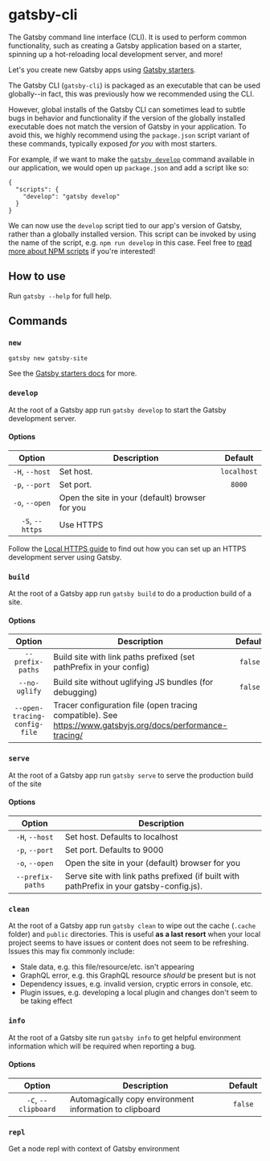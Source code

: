 # gatsby-cli

The Gatsby command line interface (CLI). It is used to perform common functionality, such as creating a Gatsby application based on a starter, spinning up a hot-reloading local development server, and more!

Let's you create new Gatsby apps using
[Gatsby starters](https://www.gatsbyjs.org/docs/gatsby-starters/).

The Gatsby CLI (`gatsby-cli`) is packaged as an executable that can be used globally--in fact, this was previously how we recommended using the CLI.

However, global installs of the Gatsby CLI can sometimes lead to subtle bugs in behavior and functionality if the version of the globally installed executable does not match the version of Gatsby in your application. To avoid this, we highly recommend using the `package.json` script variant of these commands, typically exposed _for you_ with most starters.

For example, if we want to make the [`gatsby develop`](#develop) command available in our application, we would open up `package.json` and add a script like so:

```json:title
{
  "scripts": {
    "develop": "gatsby develop"
  }
}
```

We can now use the `develop` script tied to our app's version of Gatsby, rather than a globally installed version. This script can be invoked by using the name of the script, e.g. `npm run develop` in this case. Feel free to [read more about NPM scripts](https://docs.npmjs.com/misc/scripts) if you're interested!

## How to use

Run `gatsby --help` for full help.

## Commands

### `new`

`gatsby new gatsby-site`

See the [Gatsby starters docs](https://www.gatsbyjs.org/docs/gatsby-starters/)
for more.

### `develop`

At the root of a Gatsby app run `gatsby develop` to start the Gatsby
development server.

#### Options

|     Option      | Description                                     |   Default   |
| :-------------: | ----------------------------------------------- | :---------: |
| `-H`, `--host`  | Set host.                                       | `localhost` |
| `-p`, `--port`  | Set port.                                       |   `8000`    |
| `-o`, `--open`  | Open the site in your (default) browser for you |             |
| `-S`, `--https` | Use HTTPS                                       |             |

Follow the [Local HTTPS guide](https://www.gatsbyjs.org/docs/local-https/)
to find out how you can set up an HTTPS development server using Gatsby.

### `build`

At the root of a Gatsby app run `gatsby build` to do a production build of a site.

#### Options

|            Option            | Description                                                                                                 | Default |
| :--------------------------: | ----------------------------------------------------------------------------------------------------------- | :-----: |
|       `--prefix-paths`       | Build site with link paths prefixed (set pathPrefix in your config)                                         | `false` |
|        `--no-uglify`         | Build site without uglifying JS bundles (for debugging)                                                     | `false` |
| `--open-tracing-config-file` | Tracer configuration file (open tracing compatible). See https://www.gatsbyjs.org/docs/performance-tracing/ |         |

### `serve`

At the root of a Gatsby app run `gatsby serve` to serve the production build of the site

#### Options

|      Option      | Description                                                                              |
| :--------------: | ---------------------------------------------------------------------------------------- |
|  `-H`, `--host`  | Set host. Defaults to localhost                                                          |
|  `-p`, `--port`  | Set port. Defaults to 9000                                                               |
|  `-o`, `--open`  | Open the site in your (default) browser for you                                          |
| `--prefix-paths` | Serve site with link paths prefixed (if built with pathPrefix in your gatsby-config.js). |

### `clean`

At the root of a Gatsby app run `gatsby clean` to wipe out the cache (`.cache` folder) and `public` directories. This is useful **as a last resort** when your local project seems to have issues or content does not seem to be refreshing. Issues this may fix commonly include:

- Stale data, e.g. this file/resource/etc. isn't appearing
- GraphQL error, e.g. this GraphQL resource _should_ be present but is not
- Dependency issues, e.g. invalid version, cryptic errors in console, etc.
- Plugin issues, e.g. developing a local plugin and changes don't seem to be taking effect

### `info`

At the root of a Gatsby site run `gatsby info` to get helpful environment information which will be required when reporting a bug.

#### Options

|       Option        | Description                                             | Default |
| :-----------------: | ------------------------------------------------------- | :-----: |
| `-C`, `--clipboard` | Automagically copy environment information to clipboard | `false` |

### `repl`

Get a node repl with context of Gatsby environment

<!-- TODO: add repl documentation link when ready -->

